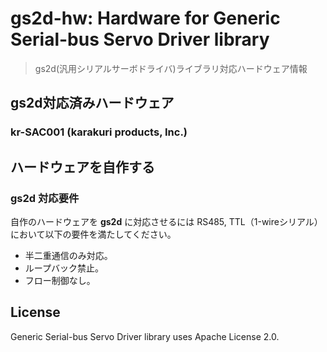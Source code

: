 # gs2d-hw: Hardware for Generic Serial-bus Servo Driver library
> gs2d(汎用シリアルサーボドライバ)ライブラリ対応ハードウェア情報


## gs2d対応済みハードウェア
### kr-SAC001 (karakuri products, Inc.)


## ハードウェアを自作する
### gs2d 対応要件
自作のハードウェアを **gs2d** に対応させるには RS485, TTL（1-wireシリアル）において以下の要件を満たしてください。
- 半二重通信のみ対応。
- ループバック禁止。
- フロー制御なし。


## License
Generic Serial-bus Servo Driver library uses Apache License 2.0.
